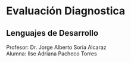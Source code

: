 # Evaluación Diagnostica

## Lenguajes de Desarrollo  
Profesor: Dr. Jorge Alberto Soria Alcaraz  
Alumna: Ilse Adriana Pacheco Torres
